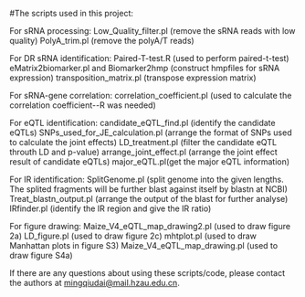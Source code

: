 #The scripts used in this project:

For sRNA processing:
Low_Quality_filter.pl (remove the sRNA reads with low quality)
PolyA_trim.pl (remove the polyA/T reads)

For DR sRNA identification:
Paired-T-test.R (used to perform paired-t-test)
eMatrix2biomarker.pl and Biomarker2hmp (construct hmpfiles for sRNA expression) transposition_matrix.pl (transpose expression matrix)

For sRNA-gene correlation:
correlation_coefficient.pl (used to calculate the correlation coefficient--R was needed)

For eQTL identification:
  candidate_eQTL_find.pl (identify the candidate eQTLs)
  SNPs_used_for_JE_calculation.pl (arrange the format of SNPs used to calculate the joint effects)
  LD_treatment.pl (filter the candidate eQTL throuth LD and p-value)
  arrange_joint_effect.pl (arrange the joint effect result of candidate eQTLs)
  major_eQTL.pl(get the major eQTL information)
  
For IR identification:
   SplitGenome.pl (split genome into the given lengths. The splited fragments will be further blast against itself by blastn at NCBI)
   Treat_blastn_output.pl (arrange the output of the blast for further analyse)
   IRfinder.pl (identify the IR region and give the IR ratio)
   
For figure drawing:
  Maize_V4_eQTL_map_drawing2.pl (used to draw figure 2a)
  LD_figure.pl (used to draw figure 2c)
  mhtplot.pl (used to draw Manhattan plots in figure S3)
  Maize_V4_eQTL_map_drawing.pl (used to draw figure S4a)

If there are any questions about using these scripts/code, please contact the authors at mingqiudai@mail.hzau.edu.cn.
